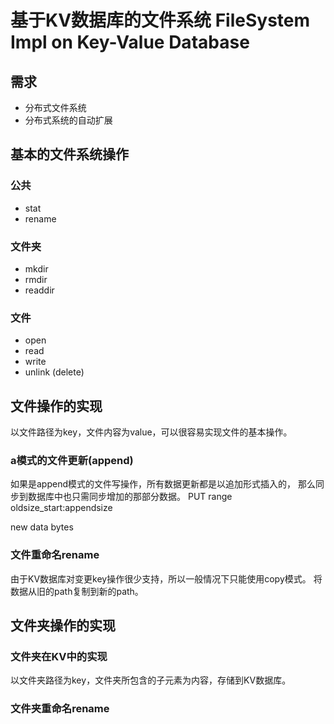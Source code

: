 # 基于KV数据库的文件系统 FileSystem Impl on Key-Value Database

## 需求
* 分布式文件系统
* 分布式系统的自动扩展

## 基本的文件系统操作

### 公共
* stat
* rename

### 文件夹
* mkdir
* rmdir
* readdir

### 文件
* open
* read
* write
* unlink (delete)

## 文件操作的实现
以文件路径为key，文件内容为value，可以很容易实现文件的基本操作。

### a模式的文件更新(append)
如果是append模式的文件写操作，所有数据更新都是以追加形式插入的，
那么同步到数据库中也只需同步增加的那部分数据。
PUT 
range oldsize_start:appendsize

new data bytes

### 文件重命名rename
由于KV数据库对变更key操作很少支持，所以一般情况下只能使用copy模式。
将数据从旧的path复制到新的path。

## 文件夹操作的实现
### 文件夹在KV中的实现
以文件夹路径为key，文件夹所包含的子元素为内容，存储到KV数据库。

### 文件夹重命名rename
